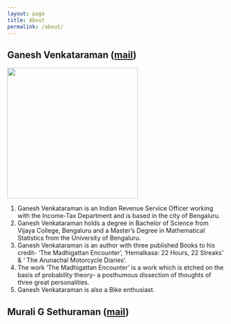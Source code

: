 ```yaml
---
layout: page
title: About
permalink: /about/
---
```


## Ganesh Venkataraman ([mail](mailto:ganeshrevathi5@gmail.com))
<img src="{{ site.baseurl }}/images/ganesh_2.jpg" width="300">


1. Ganesh Venkataraman is an Indian Revenue Service Officer working with the Income-Tax
Department and is based in the city of Bengaluru.
2. Ganesh Venkataraman holds a degree in Bachelor of Science from Vijaya College,
Bengaluru and a Master’s Degree in Mathematical Statistics from the University of
Bengaluru.
3. Ganesh Venkataraman is an author with three published Books to his credit- ‘The
Madhigattan Encounter’, ‘Hemalkasa: 22 Hours, 22 Streaks’ &amp; ‘ The Arunachal
Motorcycle Diaries’.
4. The work ‘The Madhigattan Encounter’ is a work which is etched on the basis of
probability theory- a posthumous dissection of thoughts of three great personalities.
5. Ganesh Venkataraman is also a Bike enthusiast.

## Murali G Sethuraman ([mail](mailto:muralikgs@gatech.edu))
